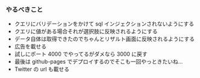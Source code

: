 ### やるべきこと

- クエリにバリデーションをかけて sql インジェクションされないようにする
- クエリに値がある場合それが選択肢に反映されるようにする
- データ自体は取得できたのでちゃんとリザルト画面に反映されるようにする
- 広告を載せる
- 試しにポート 4000 でやってるがダメなら 3000 に戻す
- 最後は github-pages でデプロイするのでそこも一回やっときたいね...
- Twitter の url も載せる
